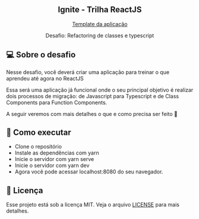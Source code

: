 <h2 align="center">
  Ignite - Trilha ReactJS
</h2>
<p align="center">
  <a href="https://github.com/rocketseat-education/ignite-template-reactjs-refactoring-classes-ts">Template da aplicação</a>
</p>
<p align="center">
  Desafio: Refactoring de classes e typescript
</p>

## 💻 Sobre o desafio

Nesse desafio, você deverá criar uma aplicação para treinar o que aprendeu até agora no ReactJS

Essa será uma aplicação já funcional onde o seu principal objetivo é realizar dois processos de migração: de Javascript para Typescript e de Class Components para Function Components.

A seguir veremos com mais detalhes o que e como precisa ser feito 🚀
## 🚀 Como executar

* Clone o repositório
* Instale as dependências com yarn
* Inicie o servidor com yarn serve
* Inicie o servidor com yarn dev
* Agora você pode acessar localhost:8080 do seu navegador.

## :memo: Licença

Esse projeto está sob a licença MIT. Veja o arquivo [LICENSE](LICENSE) para mais detalhes.
